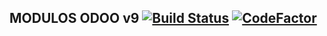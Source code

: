 MODULOS ODOO v9 [![Build Status](https://travis-ci.org/jobiols/odoo-addons.svg?branch=9.0)](https://travis-ci.org/jobiols/odoo-addons) [![CodeFactor](https://www.codefactor.io/repository/github/jobiols/odoo-addons/badge)](https://www.codefactor.io/repository/github/jobiols/odoo-addons)
---------------